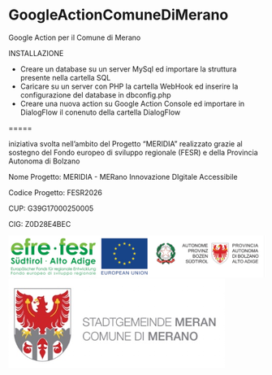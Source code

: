 # GoogleActionComuneDiMerano
Google Action per il Comune di Merano

INSTALLAZIONE

- Creare un database su un server MySql ed importare la struttura presente nella cartella SQL
- Caricare su un server con PHP la cartella WebHook ed inserire la configurazione del database in dbconfig.php
- Creare una nuova action su Google Action Console ed importare in DialogFlow il conenuto della cartella DialogFlow


=====

iniziativa svolta nell’ambito del Progetto “MERIDIA” realizzato grazie al sostegno del Fondo europeo di sviluppo regionale (FESR) e della Provincia Autonoma di Bolzano


Nome Progetto: MERIDIA - MERano Innovazione DIgitale Accessibile

Codice Progetto: FESR2026

CUP: G39G17000250005

CIG: Z0D28E4BEC


![alt text](LogoFondoEuropeo.jpg)
![alt text](LogoComuneMerano.jpg)
